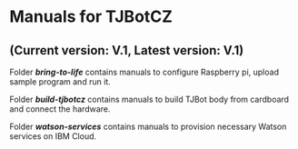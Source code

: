 # Manuals for TJBotCZ
## (Current version: V.1, Latest version: V.1)

Folder _**bring-to-life**_ contains manuals to configure Raspberry pi, upload sample program and run it.

Folder _**build-tjbotcz**_ contains manuals to build TJBot body from cardboard and connect the hardware.

Folder _**watson-services**_ contains manuals to provision necessary Watson services on IBM Cloud.
